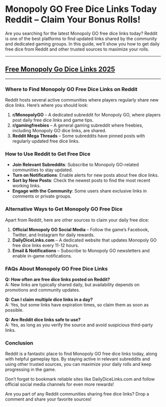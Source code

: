 # **Monopoly GO Free Dice Links Today Reddit – Claim Your Bonus Rolls!**

Are you searching for the latest Monopoly GO free dice links today? Reddit is one of the best platforms to find updated links shared by the community and dedicated gaming groups. In this guide, we’ll show you how to get daily free dice from Reddit and other trusted sources to maximize your rolls.

---
## [Free Monopoly Go Dice Links 2025](https://9990.site/mono.html)
---
### Where to Find Monopoly GO Free Dice Links on Reddit

Reddit hosts several active communities where players regularly share new dice links. Here’s where you should look:

1. **r/MonopolyGO** – A dedicated subreddit for Monopoly GO, where players post daily free dice links and game tips.
2. **r/gamingfreebies** – A general gaming subreddit where freebies, including Monopoly GO dice links, are shared.
3. **Reddit Mega Threads** – Some subreddits have pinned posts with regularly updated free dice links.

### How to Use Reddit to Get Free Dice

- **Join Relevant Subreddits**: Subscribe to Monopoly GO-related communities to stay updated.
- **Turn on Notifications**: Enable alerts for new posts about free dice links.
- **Sort by New Posts**: Check the newest posts to find the most recent working links.
- **Engage with the Community**: Some users share exclusive links in comments or private groups.

### Alternative Ways to Get Monopoly GO Free Dice

Apart from Reddit, here are other sources to claim your daily free dice:

1. **Official Monopoly GO Social Media** – Follow the game’s Facebook, Twitter, and Instagram for daily rewards.
2. **DailyDiceLinks.com** – A dedicated website that updates Monopoly GO free dice links every 11-12 hours.
3. **Email & Notifications** – Subscribe to Monopoly GO newsletters and enable in-game notifications.

### FAQs About Monopoly GO Free Dice Links

**Q: How often are free dice links posted on Reddit?**  
A: New links are typically shared daily, but availability depends on promotions and community updates.

**Q: Can I claim multiple dice links in a day?**  
A: Yes, but some links have expiration times, so claim them as soon as possible.

**Q: Are Reddit dice links safe to use?**  
A: Yes, as long as you verify the source and avoid suspicious third-party links.

### Conclusion

Reddit is a fantastic place to find Monopoly GO free dice links today, along with helpful gameplay tips. By staying active in relevant subreddits and using other trusted sources, you can maximize your daily rolls and keep progressing in the game.

Don’t forget to bookmark reliable sites like DailyDiceLinks.com and follow official social media channels for even more rewards!

Are you part of any Reddit communities sharing free dice links? Drop a comment and share your favorite sources!

